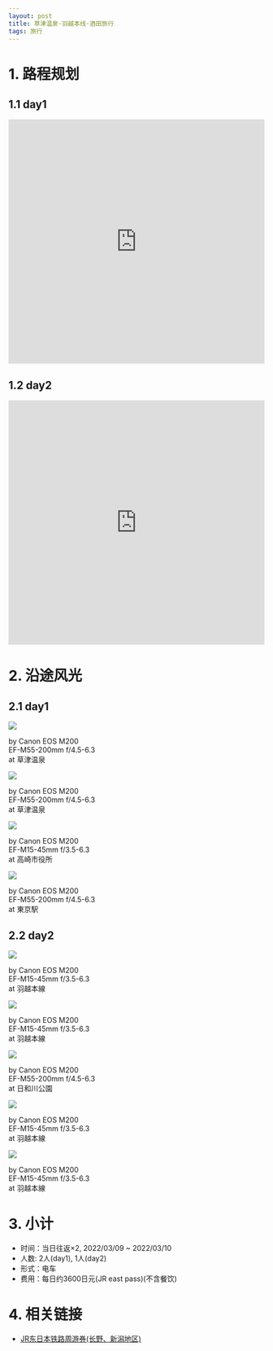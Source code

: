 ```yaml
---
layout: post
title: 草津温泉·羽越本线·酒田旅行
tags: 旅行
---
```


# 1. 路程规划

## 1.1 day1

<iframe src="https://www.google.com/maps/embed?pb=!1m14!1m12!1m3!1d5745.226100849924!2d138.59334946167115!3d36.62335566525975!2m3!1f0!2f0!3f0!3m2!1i1024!2i768!4f13.1!5e0!3m2!1szh-CN!2sjp!4v1646881452788!5m2!1szh-CN!2sjp" width="100%" height="480" style="border:0;" loading="lazy"></iframe>

## 1.2 day2

<iframe src="https://www.google.com/maps/embed?pb=!1m14!1m12!1m3!1d582749.3286632802!2d139.293627263453!3d38.464397051620026!2m3!1f0!2f0!3f0!3m2!1i1024!2i768!4f13.1!5e0!3m2!1szh-CN!2sjp!4v1646881536920!5m2!1szh-CN!2sjp" width="100%" height="480" style="border:0;" loading="lazy"></iframe>

# 2. 沿途风光

## 2.1 day1

<div class="gallery">
    <div class="item">
        <img src="/assets/src/a-travel-at-uetsu/pic1.jpeg">
        <p>by Canon EOS M200<br>EF-M55-200mm f/4.5-6.3<br>at 草津温泉</p>
    </div>
    <div class="item">
        <img src="/assets/src/a-travel-at-uetsu/pic2.jpeg">
        <p>by Canon EOS M200<br>EF-M55-200mm f/4.5-6.3<br>at 草津温泉</p>
    </div>
    <div class="item">
        <img src="/assets/src/a-travel-at-uetsu/pic3.jpeg">
        <p>by Canon EOS M200<br>EF-M15-45mm f/3.5-6.3<br>at 高崎市役所</p>
    </div>
    <div class="item">
        <img src="/assets/src/a-travel-at-uetsu/pic4.jpeg">
        <p>by Canon EOS M200<br>EF-M55-200mm f/4.5-6.3<br>at 東京駅</p>
    </div>
</div>

## 2.2 day2

<div class="gallery">
    <div class="item">
        <img src="/assets/src/a-travel-at-uetsu/pic5.jpeg">
        <p>by Canon EOS M200<br>EF-M15-45mm f/3.5-6.3<br>at 羽越本線</p>
    </div>
    <div class="item">
        <img src="/assets/src/a-travel-at-uetsu/pic6.jpeg">
        <p>by Canon EOS M200<br>EF-M15-45mm f/3.5-6.3<br>at 羽越本線</p>
    </div>
    <div class="item">
        <img src="/assets/src/a-travel-at-uetsu/pic7.jpeg">
        <p>by Canon EOS M200<br>EF-M55-200mm f/4.5-6.3<br>at 日和川公園</p>
    </div>
    <div class="item">
        <img src="/assets/src/a-travel-at-uetsu/pic8.jpeg">
        <p>by Canon EOS M200<br>EF-M15-45mm f/3.5-6.3<br>at 羽越本線</p>
    </div>
    <div class="item">
        <img src="/assets/src/a-travel-at-uetsu/pic9.jpeg">
        <p>by Canon EOS M200<br>EF-M15-45mm f/3.5-6.3<br>at 羽越本線</p>
    </div>
</div>

# 3. 小计

- 时间：当日往返$\times2$, 2022/03/09 ~ 2022/03/10
- 人数: 2人(day1), 1人(day2)
- 形式：电车
- 费用：每日约3600日元(JR east pass)(不含餐饮)

# 4. 相关链接

- [JR东日本铁路周游券(长野、新潟地区)](https://www.jreast.co.jp/multi/zh-CHS/pass/eastpass_n.html)
